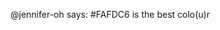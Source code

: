 @jennifer-oh says: 
#FAFDC6 is the best colo(u)r

<!---
maidqt/maidqt is a ✨ special ✨ repository because its `README.md` (this file) appears on your GitHub profile.
You can click the Preview link to take a look at your changes.
--->
